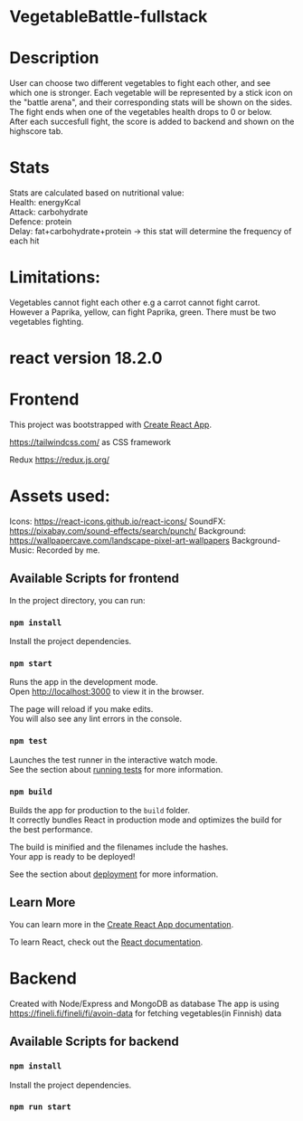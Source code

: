 # VegetableBattle-fullstack

# Description

User can choose two different vegetables to fight each other, and see which one is stronger.   Each vegetable will be represented by a stick icon on the "battle arena", and their corresponding stats will be shown on the sides.  
The fight ends when one of the vegetables health drops to 0 or below.  
After each succesfull fight, the score is added to backend and shown on the highscore tab.

# Stats
Stats are calculated based on nutritional value:  
  Health: energyKcal    
  Attack: carbohydrate  
  Defence: protein  
  Delay: fat+carbohydrate+protein -> this stat will determine the frequency of each hit  
 
 
 
# Limitations: 
  Vegetables cannot fight each other e.g a carrot cannot fight carrot. However a Paprika, yellow, can fight Paprika, green.
  There must be two vegetables fighting.
  
  
  


# react version 18.2.0

# Frontend
This project was bootstrapped with [Create React App](https://github.com/facebook/create-react-app).

https://tailwindcss.com/ as CSS framework

Redux https://redux.js.org/

# Assets used:

Icons: https://react-icons.github.io/react-icons/
SoundFX: https://pixabay.com/sound-effects/search/punch/
Background: https://wallpapercave.com/landscape-pixel-art-wallpapers
Background-Music: Recorded by me.

## Available Scripts for frontend

In the project directory, you can run:

### `npm install`

Install the project dependencies.

### `npm start`

Runs the app in the development mode.<br />
Open [http://localhost:3000](http://localhost:3000) to view it in the browser.

The page will reload if you make edits.<br />
You will also see any lint errors in the console.

### `npm test`

Launches the test runner in the interactive watch mode.<br />
See the section about [running tests](https://facebook.github.io/create-react-app/docs/running-tests) for more information.

### `npm build`

Builds the app for production to the `build` folder.<br />
It correctly bundles React in production mode and optimizes the build for the best performance.

The build is minified and the filenames include the hashes.<br />
Your app is ready to be deployed!

See the section about [deployment](https://facebook.github.io/create-react-app/docs/deployment) for more information.

## Learn More

You can learn more in the [Create React App documentation](https://facebook.github.io/create-react-app/docs/getting-started).

To learn React, check out the [React documentation](https://reactjs.org/).


# Backend

Created with Node/Express and MongoDB as database
The app is using https://fineli.fi/fineli/fi/avoin-data for fetching vegetables(in Finnish) data

## Available Scripts for backend

### `npm install`

Install the project dependencies.

### `npm run start`

